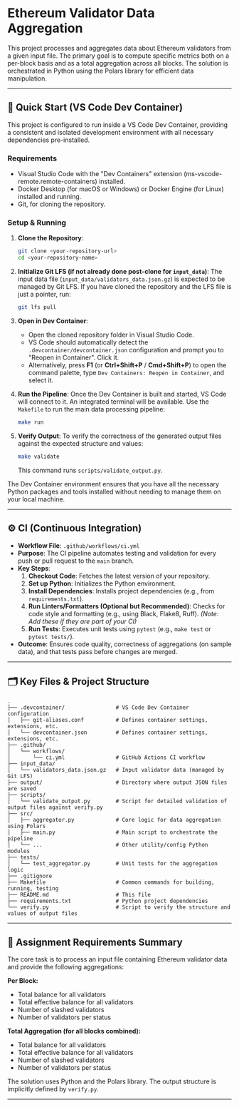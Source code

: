 # Ethereum Validator Data Aggregation

This project processes and aggregates data about Ethereum validators from a given input file. The primary goal is to compute specific metrics both on a per-block basis and as a total aggregation across all blocks. The solution is orchestrated in Python using the Polars library for efficient data manipulation.

---

## 🚀 Quick Start (VS Code Dev Container)

This project is configured to run inside a VS Code Dev Container, providing a consistent and isolated development environment with all necessary dependencies pre-installed.

### Requirements

- Visual Studio Code with the "Dev Containers" extension (ms-vscode-remote.remote-containers) installed.
- Docker Desktop (for macOS or Windows) or Docker Engine (for Linux) installed and running.
- Git, for cloning the repository.

### Setup & Running

1. **Clone the Repository**:

    ```bash
    git clone <your-repository-url>
    cd <your-repository-name>
    ```

2. **Initialize Git LFS (if not already done post-clone for `input_data`)**:
    The input data file (`input_data/validators_data.json.gz`) is expected to be managed by Git LFS. If you have cloned the repository and the LFS file is just a pointer, run:

    ```bash
    git lfs pull
    ```

3. **Open in Dev Container**:
    - Open the cloned repository folder in Visual Studio Code.
    - VS Code should automatically detect the `.devcontainer/devcontainer.json` configuration and prompt you to "Reopen in Container". Click it.
    - Alternatively, press **F1** (or **Ctrl+Shift+P** / **Cmd+Shift+P**) to open the command palette, type `Dev Containers: Reopen in Container`, and select it.
4. **Run the Pipeline**:
    Once the Dev Container is built and started, VS Code will connect to it. An integrated terminal will be available.
    Use the `Makefile` to run the main data processing pipeline:

    ```bash
    make run
    ```

5. **Verify Output**:
    To verify the correctness of the generated output files against the expected structure and values:

    ```bash
    make validate
    ```

    This command runs `scripts/validate_output.py`.

The Dev Container environment ensures that you have all the necessary Python packages and tools installed without needing to manage them on your local machine.

---

## ⚙️ CI (Continuous Integration)

- **Workflow File**: `.github/workflows/ci.yml`
- **Purpose**: The CI pipeline automates testing and validation for every push or pull request to the `main` branch.
- **Key Steps**:
    1. **Checkout Code**: Fetches the latest version of your repository.
    2. **Set up Python**: Initializes the Python environment.
    3. **Install Dependencies**: Installs project dependencies (e.g., from `requirements.txt`).
    4. **Run Linters/Formatters (Optional but Recommended)**: Checks for code style and formatting (e.g., using Black, Flake8, Ruff). *(Note: Add these if they are part of your CI)*
    5. **Run Tests**: Executes unit tests using `pytest` (e.g., `make test` or `pytest tests/`).
- **Outcome**: Ensures code quality, correctness of aggregations (on sample data), and that tests pass before changes are merged.

---

## 🗂️ Key Files & Project Structure

```
.
├── .devcontainer/                # VS Code Dev Container configuration
│   ├── git-aliases.conf          # Defines container settings, extensions, etc.
│   └── devcontainer.json         # Defines container settings, extensions, etc.
├── .github/
│   └── workflows/
│       └── ci.yml                # GitHub Actions CI workflow
├── input_data/
│   └── validators_data.json.gz   # Input validator data (managed by Git LFS)
├── output/                       # Directory where output JSON files are saved 
├── scripts/
│   └── validate_output.py        # Script for detailed validation of output files against verify.py
├── src/
│   ├── aggregator.py             # Core logic for data aggregation using Polars
│   ├── main.py                   # Main script to orchestrate the pipeline
│   └── ...                       # Other utility/config Python modules
├── tests/
│   └── test_aggregator.py        # Unit tests for the aggregation logic
├── .gitignore
├── Makefile                      # Common commands for building, running, testing
├── README.md                     # This file
├── requirements.txt              # Python project dependencies
└── verify.py                     # Script to verify the structure and values of output files
```

---

## 📝 Assignment Requirements Summary

The core task is to process an input file containing Ethereum validator data and provide the following aggregations:

**Per Block:**

- Total balance for all validators
- Total effective balance for all validators
- Number of slashed validators
- Number of validators per status

**Total Aggregation (for all blocks combined):**

- Total balance for all validators
- Total effective balance for all validators
- Number of slashed validators
- Number of validators per status

The solution uses Python and the Polars library. The output structure is implicitly defined by `verify.py`.

---
